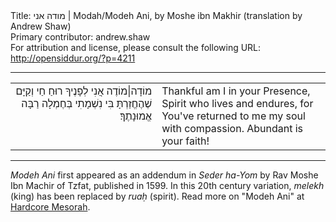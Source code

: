 <html>
<head></head>
<body>
Title: מודה אני | Modah/Modeh Ani, by Moshe ibn Makhir (translation by Andrew Shaw)<br />
Primary contributor: andrew.shaw<br />
For attribution and license, please consult the following URL: <a href="http://opensiddur.org/?p=4211">http://opensiddur.org/?p=4211</a>
<p />
<hr />

<table style="margin-left: auto;margin-right: auto;">
<tbody>
<tr><td style="vertical-align:top;" width="46%">
<div class="liturgy" style="text-align: right;"><span lang="he">
מוֹדָה|מוֹדֶה אֲנִי לְפָנֶיךָ
רוּחַ חַי וְקַיָּם
שֶׁהֶחֱזַרְתָּ בִּי נִשְׁמָתִי בְּחֶמְלָה
רַבָּה אֱמוּנָתֶךָ‏׃
</span></div></td>
 
<td style="vertical-align:top;" width="53%"><div class="english">
Thankful am I in your Presence,
Spirit who lives and endures,
for You've returned to me my soul with compassion.
Abundant is your faith!
</div></td>
</tr>
</tbody></table>

<hr />

<em>Modeh Ani</em> first appeared as an addendum in <em>Seder ha-Yom</em> by Rav Moshe Ibn Machir of Tzfat, published in 1599. In this 20th century variation, <em>melekh</em> (king) has been replaced by <em>ruaḥ</em> (spirit). Read more on "Modeh Ani" at <a href="https://hardcoremesorah.wordpress.com/2011/08/20/modeh-ani-i-give-thanks-before-you/">Hardcore Mesorah</a>.
</body>
</html>